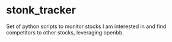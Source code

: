 # stonk_tracker
Set of python scripts to monitor stocks I am interested in and find competitors to other stocks, leveraging openbb.
